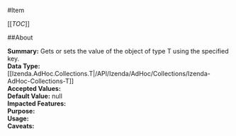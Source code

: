 #Item

[[_TOC_]]

##About

**Summary:**  Gets or sets the value of the object of type T using the specified key.   
**Data Type:** [[Izenda.AdHoc.Collections.T|/API/Izenda/AdHoc/Collections/Izenda-AdHoc-Collections-T]]  
**Accepted Values:**   
**Default Value:** null  
**Impacted Features:**   
**Purpose:**   
**Usage:**   
**Caveats:**   


